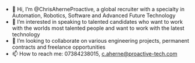 - 👋 Hi, I’m @ChrisAherneProactive, a global recruiter with a specialty in Automation, Robotics, Software and Advanced Future Technology
- 👀 I’m interested in speaking to talented candidates who want to work with the worlds most talented people and want to work with the latest technology 
- 💞️ I’m looking to collaborate on various engineering projects, permanent contracts and freelance opportunities 
- 📫 How to reach me: 07384238015, c.aherne@proactive-tech.com

<!---
ChrisAherneProactive/ChrisAherneProactive is a ✨ special ✨ repository because its `README.md` (this file) appears on your GitHub profile.
You can click the Preview link to take a look at your changes.
--->
